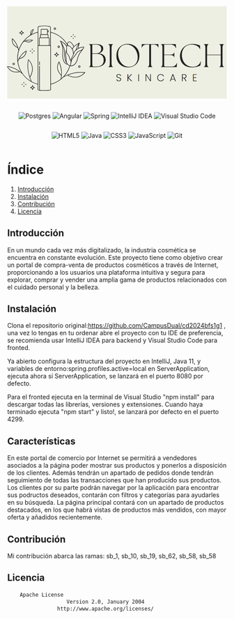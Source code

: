 
![logo](https://raw.githubusercontent.com/MartinAmor04/DWES/main/Captura%20de%20pantalla%202024-05-07%20085126.png)

<div style="text-align: center;">
  <div style="display: inline-block;">
    <p align="center">
      <img src="https://img.shields.io/badge/postgres-%23316192.svg?style=for-the-badge&logo=postgresql&logoColor=white" alt="Postgres">
      <img src="https://img.shields.io/badge/angular-%23DD0031.svg?style=for-the-badge&logo=angular&logoColor=white" alt="Angular">
      <img src="https://img.shields.io/badge/spring-%236DB33F.svg?style=for-the-badge&logo=spring&logoColor=white" alt="Spring">
      <img src="https://img.shields.io/badge/IntelliJIDEA-000000.svg?style=for-the-badge&logo=intellij-idea&logoColor=white" alt="IntelliJ IDEA">
      <img src="https://img.shields.io/badge/Visual%20Studio%20Code-0078d7.svg?style=for-the-badge&logo=visual-studio-code&logoColor=white" alt="Visual Studio Code">
    </p>
  </div>
  <div style="display: inline-block;">
    <p align="center">
      <img src="https://img.shields.io/badge/html5-%23E34F26.svg?style=for-the-badge&logo=html5&logoColor=white" alt="HTML5">
      <img src="https://img.shields.io/badge/java-%23ED8B00.svg?style=for-the-badge&logo=openjdk&logoColor=white" alt="Java">
      <img src="https://img.shields.io/badge/css3-%231572B6.svg?style=for-the-badge&logo=css3&logoColor=white" alt="CSS3">
      <img src="https://img.shields.io/badge/javascript-%23323330.svg?style=for-the-badge&logo=javascript&logoColor=%23F7DF1E" alt="JavaScript">
      <img src="https://img.shields.io/badge/git-%23F05033.svg?style=for-the-badge&logo=git&logoColor=white" alt="Git">
    </p>
  </div>
</div>


# Índice

1. [Introducción](#introducción)
2. [Instalación](#instalación)
3. [Contribución](#contribución)
4. [Licencia](#licencia)

## Introducción <a name="introducción"></a>

En un mundo cada vez más digitalizado, la industria cosmética se encuentra en constante evolución. Este proyecto tiene como objetivo crear un portal de compra-venta de productos cosméticos a través de Internet, proporcionando a los usuarios una plataforma intuitiva y segura para explorar, comprar y vender una amplia gama de productos relacionados con el cuidado personal y la belleza.

## Instalación <a name="instalación"></a>

Clona el repositorio original:https://github.com/CampusDual/cd2024bfs1g1 , una vez lo tengas en tu ordenar abre el proyecto con tu IDE de preferencia, se recomienda usar IntelliJ IDEA para backend y Visual Studio Code para fronted. 

Ya abierto configura la estructura del proyecto en IntelliJ, Java 11, y variables de entorno:spring.profiles.active=local en ServerApplication, ejecuta ahora sí ServerApplication, se lanzará en el puerto 8080 por defecto.

Para el fronted ejecuta en la terminal de Visual Studio "npm install" para descargar todas las librerías, versiones y extensiones. Cuando haya terminado ejecuta "npm start" y listo!, se lanzará por defecto en el puerto 4299.

## Características <a name="características"></a>

En este portal de comercio por Internet se permitirá a vendedores asociados a la página poder mostrar sus productos y ponerlos a disposición de los clientes. Además tendrán un apartado de pedidos donde tendrán seguimiento de todas las transacciones que han producido sus productos. Los clientes por su parte podrán navegar por la aplicación para encontrar sus podructos deseados, contarán con filtros y categorías para ayudarles en su búsqueda. La página principal contará con un apartado de productos destacados, en los que habrá vistas de productos más vendidos, con mayor oferta y añadidos recientemente.

## Contribución <a name="contribución"></a>

Mi contribución abarca las ramas: sb_1,  sb_10,  sb_19,  sb_62,  sb_58, sb_58

## Licencia <a name="licencia"></a>

        Apache License
                       Version 2.0, January 2004
                    http://www.apache.org/licenses/


